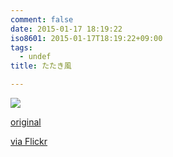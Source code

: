 ```yaml
---
comment: false
date: 2015-01-17 18:19:22
iso8601: 2015-01-17T18:19:22+09:00
tags:
  - undef
title: たたき風

---
```


<div><img src='https://farm8.staticflickr.com/7549/16272990486_8955fe53bc_b.jpg' style='max-width:600px;' /><br/><div><p><a href="http://ift.tt/1xAn3yu">original</a></p>
<p><a href="http://flic.kr/p/qMZk8u">via Flickr</a></p></div></div>
    	